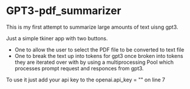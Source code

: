 # GPT3-pdf_summarizer
This is my first attempt to summarize large amounts of text uisng gpt3.

Just a simple tkiner app with two buttons. 
- One to allow the user to select the PDF file to be converted to text file
- One to break the text up into tokens for gpt3 once broken into tokens they are iterated over with by using a multiprocessing Pool which processes prompt request and responces from gpt3.


To use it just add your api key to the openai.api_key = "" on line 7